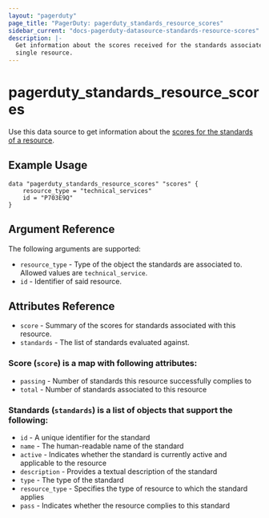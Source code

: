 ```yaml
---
layout: "pagerduty"
page_title: "PagerDuty: pagerduty_standards_resource_scores"
sidebar_current: "docs-pagerduty-datasource-standards-resource-scores"
description: |-
  Get information about the scores received for the standards associated to a
  single resource.
---
```


# pagerduty\_standards\_resource\_scores

Use this data source to get information about the [scores for the standards of a
resource][1].

## Example Usage

```hcl
data "pagerduty_standards_resource_scores" "scores" {
    resource_type = "technical_services"
    id = "P703E9Q"
}
```

## Argument Reference

The following arguments are supported:

* `resource_type` - Type of the object the standards are associated to. Allowed values are `technical_service`.
* `id` - Identifier of said resource.

## Attributes Reference

* `score` - Summary of the scores for standards associated with this resource.
* `standards` - The list of standards evaluated against.

### Score (`score`) is a map with following attributes:

* `passing` - Number of standards this resource successfully complies to
* `total` - Number of standards associated to this resource

### Standards (`standards`) is a list of objects that support the following:

* `id` - A unique identifier for the standard
* `name` - The human-readable name of the standard
* `active` - Indicates whether the standard is currently active and applicable to the resource
* `description` - Provides a textual description of the standard
* `type` - The type of the standard
* `resource_type` - Specifies the type of resource to which the standard applies
* `pass` - Indicates whether the resource complies to this standard

[1]: https://developer.pagerduty.com/api-reference/f339354b607d5-list-a-resource-s-standards-scores
